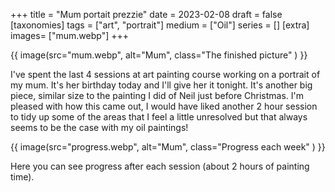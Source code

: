 +++
title = "Mum portait prezzie"
date = 2023-02-08
draft =  false
[taxonomies]
tags = ["art", "portrait"]
medium = ["Oil"]
series = []
[extra]
images= ["mum.webp"]
+++

{{ image(src="mum.webp", alt="Mum", class="The finished picture" ) }}

I've spent the last 4 sessions at art painting course working on a portrait of my mum. It's her birthday today and I'll give her it tonight. It's another big piece, similar size to the painting I did of Neil just before Christmas. I'm pleased with how this came out, I would have liked another 2 hour session to tidy up some of the areas that I feel a little unresolved but that always seems to be the case with my oil paintings!

{{ image(src="progress.webp", alt="Mum", class="Progress each week" ) }}

Here you can see progress after each session (about 2 hours of painting time).
